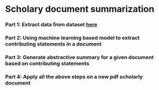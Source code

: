 # Scholary document summarization

### Part 1: Extract data from dataset [here](https://ncg-task.github.io/data.html)

### Part 2: Using machine learning based model to extract contributing statements in a document

### Part 3: Generate abstractive summary for a given document based on contributing statements

### Part 4: Apply all the above steps on a new pdf scholarly document